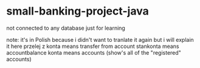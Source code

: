 # small-banking-project-java
not connected to any database just for learning

note:
it's in Polish because i didn't want to tranlate it again but i will explain it here
przelej <imie> z konta <imie> means transfer <name> from account <name>
stankonta <imie> means accountbalance <name>
konta means accounts (show's all of the "registered" accounts)
